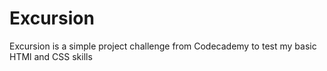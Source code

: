 # Excursion

Excursion is a simple project challenge from Codecademy to test my basic HTMl and CSS skills
